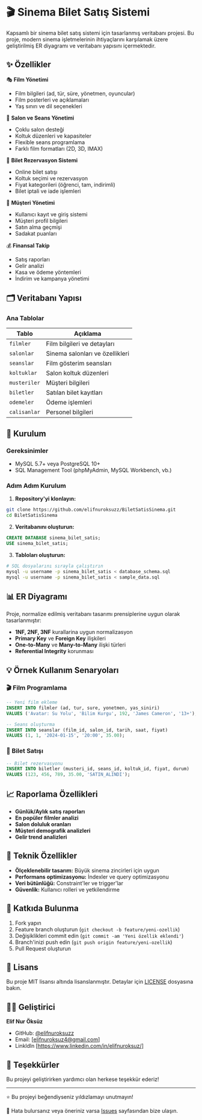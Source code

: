 # 🎬 Sinema Bilet Satış Sistemi

Kapsamlı bir sinema bilet satış sistemi için tasarlanmış veritabanı projesi. Bu proje, modern sinema işletmelerinin ihtiyaçlarını karşılamak üzere geliştirilmiş ER diyagramı ve veritabanı yapısını içermektedir.

## ✨ Özellikler

🎭 **Film Yönetimi**
- Film bilgileri (ad, tür, süre, yönetmen, oyuncular)
- Film posterleri ve açıklamaları
- Yaş sınırı ve dil seçenekleri

🏢 **Salon ve Seans Yönetimi**
- Çoklu salon desteği
- Koltuk düzenleri ve kapasiteler
- Flexible seans programlama
- Farklı film formatları (2D, 3D, IMAX)

🎫 **Bilet Rezervasyon Sistemi**
- Online bilet satışı
- Koltuk seçimi ve rezervasyon
- Fiyat kategorileri (öğrenci, tam, indirimli)
- Bilet iptali ve iade işlemleri

👤 **Müşteri Yönetimi**
- Kullanıcı kayıt ve giriş sistemi
- Müşteri profil bilgileri
- Satın alma geçmişi
- Sadakat puanları

💰 **Finansal Takip**
- Satış raporları
- Gelir analizi
- Kasa ve ödeme yöntemleri
- İndirim ve kampanya yönetimi

## 🗂️ Veritabanı Yapısı

### Ana Tablolar

| Tablo | Açıklama |
|-------|----------|
| `filmler` | Film bilgileri ve detayları |
| `salonlar` | Sinema salonları ve özellikleri |
| `seanslar` | Film gösterim seansları |
| `koltuklar` | Salon koltuk düzenleri |
| `musteriler` | Müşteri bilgileri |
| `biletler` | Satılan bilet kayıtları |
| `odemeler` | Ödeme işlemleri |
| `calisanlar` | Personel bilgileri |

## 🚀 Kurulum

### Gereksinimler
- MySQL 5.7+ veya PostgreSQL 10+
- SQL Management Tool (phpMyAdmin, MySQL Workbench, vb.)

### Adım Adım Kurulum

1. **Repository'yi klonlayın:**
```bash
git clone https://github.com/elifnuroksuzz/BiletSatisSinema.git
cd BiletSatisSinema
```

2. **Veritabanını oluşturun:**
```sql
CREATE DATABASE sinema_bilet_satis;
USE sinema_bilet_satis;
```

3. **Tabloları oluşturun:**
```bash
# SQL dosyalarını sırayla çalıştırın
mysql -u username -p sinema_bilet_satis < database_schema.sql
mysql -u username -p sinema_bilet_satis < sample_data.sql
```

## 📊 ER Diyagramı

Proje, normalize edilmiş veritabanı tasarımı prensiplerine uygun olarak tasarlanmıştır:

- **1NF, 2NF, 3NF** kurallarina uygun normalizasyon
- **Primary Key** ve **Foreign Key** ilişkileri
- **One-to-Many** ve **Many-to-Many** ilişki türleri
- **Referential Integrity** korunması

## 💡 Örnek Kullanım Senaryoları

### 🎬 Film Programlama
```sql
-- Yeni film ekleme
INSERT INTO filmler (ad, tur, sure, yonetmen, yas_siniri) 
VALUES ('Avatar: Su Yolu', 'Bilim Kurgu', 192, 'James Cameron', '13+');

-- Seans oluşturma
INSERT INTO seanslar (film_id, salon_id, tarih, saat, fiyat) 
VALUES (1, 1, '2024-01-15', '20:00', 35.00);
```

### 🎫 Bilet Satışı
```sql
-- Bilet rezervasyonu
INSERT INTO biletler (musteri_id, seans_id, koltuk_id, fiyat, durum) 
VALUES (123, 456, 789, 35.00, 'SATIN_ALINDI');
```

## 📈 Raporlama Özellikleri

- **Günlük/Aylık satış raporları**
- **En popüler filmler analizi**
- **Salon doluluk oranları**
- **Müşteri demografik analizleri**
- **Gelir trend analizleri**

## 🔧 Teknik Özellikler

- **Ölçeklenebilir tasarım:** Büyük sinema zincirleri için uygun
- **Performans optimizasyonu:** İndexler ve query optimizasyonu
- **Veri bütünlüğü:** Constraint'ler ve trigger'lar
- **Güvenlik:** Kullanıcı rolleri ve yetkilendirme

## 🤝 Katkıda Bulunma

1. Fork yapın
2. Feature branch oluşturun (`git checkout -b feature/yeni-ozellik`)
3. Değişiklikleri commit edin (`git commit -am 'Yeni özellik eklendi'`)
4. Branch'inizi push edin (`git push origin feature/yeni-ozellik`)
5. Pull Request oluşturun

## 📝 Lisans

Bu proje MIT lisansı altında lisanslanmıştır. Detaylar için [LICENSE](LICENSE) dosyasına bakın.

## 👩‍💻 Geliştirici

**Elif Nur Öksüz**
- GitHub: [@elifnuroksuzz](https://github.com/elifnuroksuzz)
- Email: [elifnuroksuz4@gmail.com]
- Linkldln [https://www.linkedin.com/in/elifnuroksuz/]

## 🙏 Teşekkürler

Bu projeyi geliştirirken yardımcı olan herkese teşekkür ederiz!

---

⭐ Bu projeyi beğendiyseniz yıldızlamayı unutmayın!

🐛 Hata bulursanız veya öneriniz varsa [Issues](https://github.com/elifnuroksuzz/BiletSatisSinema/issues) sayfasından bize ulaşın.
